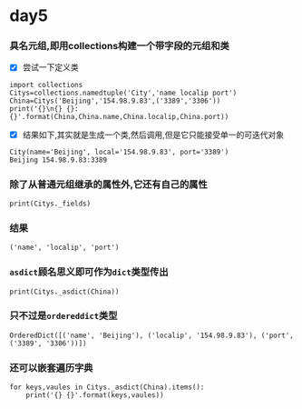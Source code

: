 # day5
### 具名元组,即用collections构建一个带字段的元组和类
- [x] 尝试一下定义类
```
import collections
Citys=collections.namedtuple('City','name localip port')
China=Citys('Beijing','154.98.9.83',('3389','3306'))
print('{}\n{} {}:{}'.format(China,China.name,China.localip,China.port))
```
-[x] 结果如下,其实就是生成一个类,然后调用,但是它只能接受单一的可迭代对象
```
City(name='Beijing', local='154.98.9.83', port='3389')
Beijing 154.98.9.83:3389
```
### 除了从普通元组继承的属性外,它还有自己的属性
```
print(Citys._fields)
```
### 结果
```
('name', 'localip', 'port')
```
### ```asdict```顾名思义即可作为```dict```类型传出
```
print(Citys._asdict(China))
```
### 只不过是```ordereddict```类型
```
OrderedDict([('name', 'Beijing'), ('localip', '154.98.9.83'), ('port', ('3389', '3306'))])
```
### 还可以嵌套遍历字典
```
for keys,vaules in Citys._asdict(China).items():
    print('{} {}'.format(keys,vaules))
```
